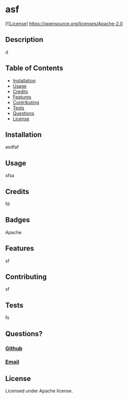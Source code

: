 # asf
  [![[License](https://img.shields.io/badge/License-Apache_2.0-blue.svg)]
  https://opensource.org/licenses/Apache-2.0

  ## Description
  d

  ## Table of Contents
  * [Installation](#installation)
  * [Usage](#usage)
  * [Credits](#credits)
  * [Features](#features)
  * [Contributing](#contributing)
  * [Tests](#tests)
  * [Questions](#questions)
  * [License](#license)
   
  ## Installation
  asdfaf
  ## Usage
  sfsa
  ## Credits
  fd
  ## Badges
  Apache 
  ## Features
  sf
  ## Contributing
  sf
  ## Tests
  fs
  ## Questions?
  ### [Github](https://github.com/f)
  ### [Email](sfs)
  ## License
  
  Licensed under Apache license.
